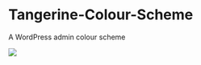 Tangerine-Colour-Scheme
=======================

A WordPress admin colour scheme

![](https://raw.githubusercontent.com/Tarendai/Tangerine-Colour-Scheme/master/screenshot.png)
